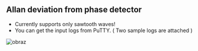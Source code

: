## Allan deviation from phase detector

* Currently supports only sawtooth waves!
* You can get the input logs from PuTTY. ( Two sample logs are attached )

![obraz](https://user-images.githubusercontent.com/88160019/150651522-0fbb7674-03f7-4fa1-9ec2-1d1abac77af1.png)
